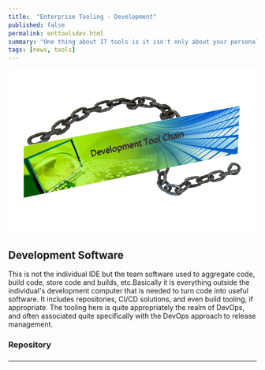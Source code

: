 ```yaml
---
title:  "Enterprise Tooling - Development"
published: false
permalink: enttoolsdev.html
summary: "One thing about IT tools is it isn't only about your personal tools.IT is first, and foremost, about enabling others to do their jobs safely, efficiently, and effectively.To do that, requires a host of Enterprise Tools to ensure security, data integrity, and a functional environment for the business applications to function in.This is another tooling post that reviews some of the Enterprise solutions I have used/implemented and why I liked them."
tags: [news, tools]
---
```


![alt text:  Development Banner][DevBanner]

## Development Software ##

This is not the individual IDE but the team software used to aggregate code, build code, store code and builds, etc.Basically it is everything outside the individual's development computer that is needed to turn code into useful software. It includes repositories, CI/CD solutions, and even build tooling, if appropriate. The tooling here is quite appropriately the realm of DevOps, and often associated quite specifically with the DevOps approach to release management.

### Repository ###


### 

---
[DevBanner]:  ../images/Banners/devtoolchain.png "Development Banner"